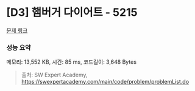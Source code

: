 # [D3] 햄버거 다이어트 - 5215 

[문제 링크](https://swexpertacademy.com/main/code/problem/problemDetail.do?contestProbId=AWT-lPB6dHUDFAVT) 

### 성능 요약

메모리: 13,552 KB, 시간: 85 ms, 코드길이: 3,648 Bytes



> 출처: SW Expert Academy, https://swexpertacademy.com/main/code/problem/problemList.do